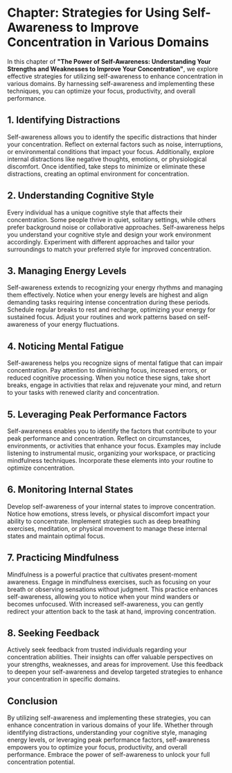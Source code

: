 Chapter: Strategies for Using Self-Awareness to Improve Concentration in Various Domains
========================================================================================

In this chapter of **"The Power of Self-Awareness: Understanding Your Strengths and Weaknesses to Improve Your Concentration"**, we explore effective strategies for utilizing self-awareness to enhance concentration in various domains. By harnessing self-awareness and implementing these techniques, you can optimize your focus, productivity, and overall performance.

**1. Identifying Distractions**
-------------------------------

Self-awareness allows you to identify the specific distractions that hinder your concentration. Reflect on external factors such as noise, interruptions, or environmental conditions that impact your focus. Additionally, explore internal distractions like negative thoughts, emotions, or physiological discomfort. Once identified, take steps to minimize or eliminate these distractions, creating an optimal environment for concentration.

**2. Understanding Cognitive Style**
------------------------------------

Every individual has a unique cognitive style that affects their concentration. Some people thrive in quiet, solitary settings, while others prefer background noise or collaborative approaches. Self-awareness helps you understand your cognitive style and design your work environment accordingly. Experiment with different approaches and tailor your surroundings to match your preferred style for improved concentration.

**3. Managing Energy Levels**
-----------------------------

Self-awareness extends to recognizing your energy rhythms and managing them effectively. Notice when your energy levels are highest and align demanding tasks requiring intense concentration during these periods. Schedule regular breaks to rest and recharge, optimizing your energy for sustained focus. Adjust your routines and work patterns based on self-awareness of your energy fluctuations.

**4. Noticing Mental Fatigue**
------------------------------

Self-awareness helps you recognize signs of mental fatigue that can impair concentration. Pay attention to diminishing focus, increased errors, or reduced cognitive processing. When you notice these signs, take short breaks, engage in activities that relax and rejuvenate your mind, and return to your tasks with renewed clarity and concentration.

**5. Leveraging Peak Performance Factors**
------------------------------------------

Self-awareness enables you to identify the factors that contribute to your peak performance and concentration. Reflect on circumstances, environments, or activities that enhance your focus. Examples may include listening to instrumental music, organizing your workspace, or practicing mindfulness techniques. Incorporate these elements into your routine to optimize concentration.

**6. Monitoring Internal States**
---------------------------------

Develop self-awareness of your internal states to improve concentration. Notice how emotions, stress levels, or physical discomfort impact your ability to concentrate. Implement strategies such as deep breathing exercises, meditation, or physical movement to manage these internal states and maintain optimal focus.

**7. Practicing Mindfulness**
-----------------------------

Mindfulness is a powerful practice that cultivates present-moment awareness. Engage in mindfulness exercises, such as focusing on your breath or observing sensations without judgment. This practice enhances self-awareness, allowing you to notice when your mind wanders or becomes unfocused. With increased self-awareness, you can gently redirect your attention back to the task at hand, improving concentration.

**8. Seeking Feedback**
-----------------------

Actively seek feedback from trusted individuals regarding your concentration abilities. Their insights can offer valuable perspectives on your strengths, weaknesses, and areas for improvement. Use this feedback to deepen your self-awareness and develop targeted strategies to enhance your concentration in specific domains.

**Conclusion**
--------------

By utilizing self-awareness and implementing these strategies, you can enhance concentration in various domains of your life. Whether through identifying distractions, understanding your cognitive style, managing energy levels, or leveraging peak performance factors, self-awareness empowers you to optimize your focus, productivity, and overall performance. Embrace the power of self-awareness to unlock your full concentration potential.


